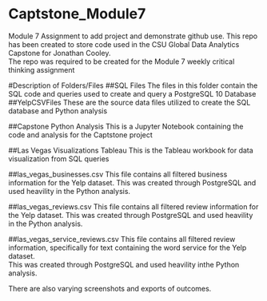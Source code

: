 # Captstone_Module7
Module 7 Assignment to add project and demonstrate github use.
This repo has been created to store code used in the CSU Global Data Analytics Capstone for Jonathan Cooley.  
The repo was required to be created for the Module 7 weekly critical thinking assignment

#Description of Folders/Files
##SQL Files
The files in this folder contain the SQL code and queries used to create and query a PostgreSQL 10 Database
##YelpCSVFiles
These are the source data files utilized to create the SQL database and Python analysis

##Capstone Python Analysis
This is a Jupyter Notebook containing the code and analysis for the Captstone project

##Las Vegas Visualizations Tableau
This is the Tableau workbook for data visualization from SQL queries

##las_vegas_businesses.csv
This file contains all filtered business information for the Yelp dataset.  This was created through PostgreSQL and used heavility in
the Python analysis.

##las_vegas_reviews.csv
This file contains all filtered review information for the Yelp dataset.  This was created through PostgreSQL and used heavility in
the Python analysis.

##las_vegas_service_reviews.csv
This file contains all filtered review information, specifically for text containing the word service for the Yelp dataset.  
This was created through PostgreSQL and used heavility inthe Python analysis.

There are also varying screenshots and exports of outcomes.
